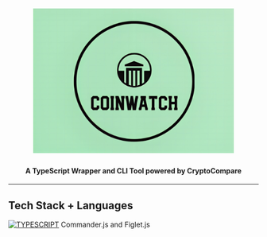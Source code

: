<h1 align="center">
  <img src="webdemo/public/images/cryptocurrencypreview.jpeg" alt="logo" width="80%">
</h1>

<h4 align="center">A TypeScript Wrapper and CLI Tool powered by CryptoCompare</h4>

<hr>

## Tech Stack + Languages

[![TYPESCRIPT](https://img.shields.io/badge/TypeScript-007ACC?style=for-the-badge&logo=typescript&logoColor=white)](https://www.typescriptlang.org/)
Commander.js and Figlet.js
